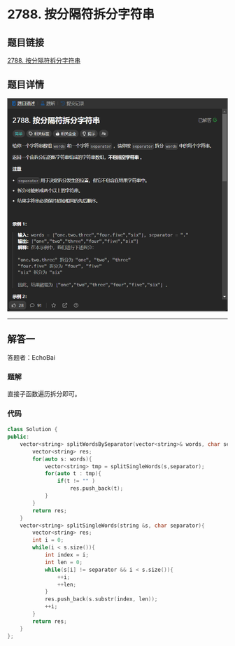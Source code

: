 # 2788. 按分隔符拆分字符串
## 题目链接  
[2788. 按分隔符拆分字符串](https://leetcode.cn/problems/split-strings-by-separator/description/?envType=daily-question&envId=2024-01-20)
## 题目详情
![题目图片](Img/2788.png)

***
## 解答一
答题者：EchoBai

### 题解
直接子函数遍历拆分即可。

### 代码
``` cpp
class Solution {
public:
    vector<string> splitWordsBySeparator(vector<string>& words, char separator) {
        vector<string> res;
        for(auto s: words){
            vector<string> tmp = splitSingleWords(s,separator);
            for(auto t : tmp){
                if(t != "" )
                    res.push_back(t);
            }
        }
        return res;
    }
    vector<string> splitSingleWords(string &s, char separator){
        vector<string> res;
        int i = 0;
        while(i < s.size()){
            int index = i;
            int len = 0;
            while(s[i] != separator && i < s.size()){
                ++i;
                ++len;
            }
            res.push_back(s.substr(index, len));
            ++i;
        }
        return res;
    }
};
```


